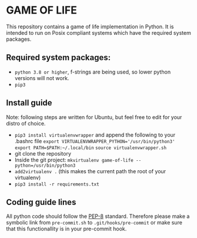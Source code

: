 # GAME OF LIFE

This repository contains a game of life implementation in Python. It is intended to run on Posix compliant systems which have the required system packages.

## Required system packages:
- `python 3.8 or higher`, f-strings are being used, so lower python versions will not work.
- `pip3`

## Install guide
Note: following steps are written for Ubuntu, but feel free to edit for your distro of choice.
- `pip3 install virtualenvwrapper` and append the following to your .bashrc file 
`export VIRTUALENVWRAPPER_PYTHON='/usr/bin/python3'`
`export PATH=$PATH:~/.local/bin` 
`source virtualenvwrapper.sh`
- git clone the repository
- Inside the git project: `mkvirtualenv game-of-life --python=/usr/bin/python3`
- `add2virtualenv .` (this makes the current path the root of your virtualenv)
- `pip3 install -r requirements.txt`

## Coding guide lines
All python code should follow the [PEP-8](https://www.python.org/dev/peps/pep-0008/) standard. Therefore please make a symbolic link from `pre-commit.sh` to `.git/hooks/pre-commit` or make sure that this functionallity is in your pre-commit hook.
